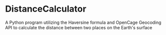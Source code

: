# DistanceCalculator
A Python program utilizing the Haversine formula and OpenCage Geocoding API to calculate the distance between two places on the Earth's surface
